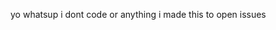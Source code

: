 yo whatsup i dont code or anything i made this to open issues 

<!---
vervy404/vervy404 is a ✨ special ✨ repository because its `README.md` (this file) appears on your GitHub profile.
You can click the Preview link to take a look at your changes.
--->
